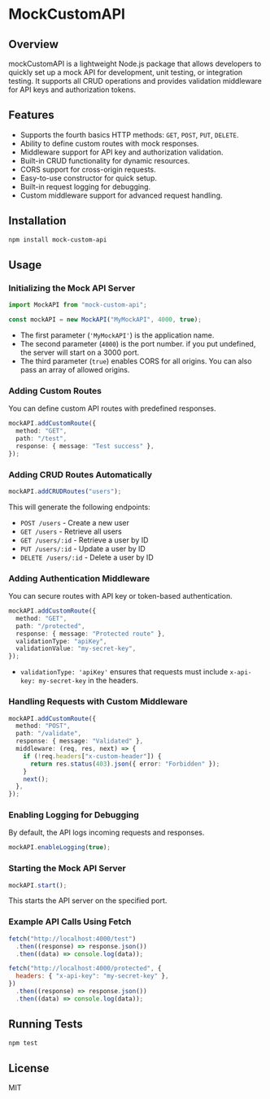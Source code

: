 # MockCustomAPI

## Overview

mockCustomAPI is a lightweight Node.js package that allows developers to quickly set up a mock API for development, unit testing, or integration testing. It supports all CRUD operations and provides validation middleware for API keys and authorization tokens.

## Features

- Supports the fourth basics HTTP methods: `GET`, `POST`, `PUT`, `DELETE`.
- Ability to define custom routes with mock responses.
- Middleware support for API key and authorization validation.
- Built-in CRUD functionality for dynamic resources.
- CORS support for cross-origin requests.
- Easy-to-use constructor for quick setup.
- Built-in request logging for debugging.
- Custom middleware support for advanced request handling.

## Installation

```sh
npm install mock-custom-api
```

## Usage

### Initializing the Mock API Server

```typescript
import MockAPI from "mock-custom-api";

const mockAPI = new MockAPI("MyMockAPI", 4000, true);
```

- The first parameter (`'MyMockAPI'`) is the application name.
- The second parameter (`4000`) is the port number. if you put undefined, the server will start on a 3000 port.
- The third parameter (`true`) enables CORS for all origins. You can also pass an array of allowed origins.

### Adding Custom Routes

You can define custom API routes with predefined responses.

```typescript
mockAPI.addCustomRoute({
  method: "GET",
  path: "/test",
  response: { message: "Test success" },
});
```

### Adding CRUD Routes Automatically

```typescript
mockAPI.addCRUDRoutes("users");
```

This will generate the following endpoints:

- `POST /users` - Create a new user
- `GET /users` - Retrieve all users
- `GET /users/:id` - Retrieve a user by ID
- `PUT /users/:id` - Update a user by ID
- `DELETE /users/:id` - Delete a user by ID

### Adding Authentication Middleware

You can secure routes with API key or token-based authentication.

```typescript
mockAPI.addCustomRoute({
  method: "GET",
  path: "/protected",
  response: { message: "Protected route" },
  validationType: "apiKey",
  validationValue: "my-secret-key",
});
```

- `validationType: 'apiKey'` ensures that requests must include `x-api-key: my-secret-key` in the headers.

### Handling Requests with Custom Middleware

```typescript
mockAPI.addCustomRoute({
  method: "POST",
  path: "/validate",
  response: { message: "Validated" },
  middleware: (req, res, next) => {
    if (!req.headers["x-custom-header"]) {
      return res.status(403).json({ error: "Forbidden" });
    }
    next();
  },
});
```

### Enabling Logging for Debugging

By default, the API logs incoming requests and responses.

```typescript
mockAPI.enableLogging(true);
```

### Starting the Mock API Server

```typescript
mockAPI.start();
```

This starts the API server on the specified port.

### Example API Calls Using Fetch

```javascript
fetch("http://localhost:4000/test")
  .then((response) => response.json())
  .then((data) => console.log(data));

fetch("http://localhost:4000/protected", {
  headers: { "x-api-key": "my-secret-key" },
})
  .then((response) => response.json())
  .then((data) => console.log(data));
```

## Running Tests

```sh
npm test
```

## License

MIT

